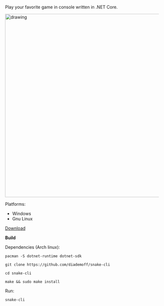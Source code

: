 Play your favorite game in console written in .NET Core.

<img src="https://i.imgur.com/Yovm1S1.png" alt="drawing" width="600"/>

Platforms:
* Windows
* Gnu Linux

[Download](https://github.com/diademoff/snake-cli/releases)

**Build**

Dependencies (Arch linux):
```
pacman -S dotnet-runtime dotnet-sdk
```

```
git clone https://github.com/diademoff/snake-cli
```

```
cd snake-cli
```

```
make && sudo make install
```

Run:
```
snake-cli
```